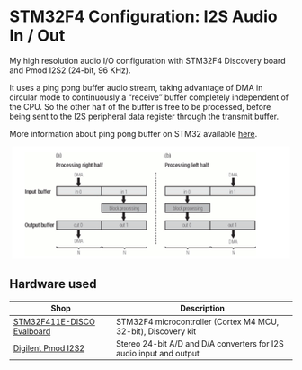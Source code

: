 # STM32F4 Configuration: I2S Audio In / Out
My high resolution audio I/O configuration with STM32F4 Discovery board and Pmod I2S2 (24-bit, 96 KHz).

It uses a ping pong buffer audio stream, taking advantage of DMA in circular mode to continuously a “receive” buffer completely independent of the CPU. So the other half of the buffer is free to be processed, before being sent to the I2S peripheral data register through the transmit buffer.

More information about ping pong buffer on STM32 available [here](https://audiodsplab.wordpress.com/ping-pong-buffer-audio-stream/).

<p align=center>
  <picture>
    <img src="./Assets/doublebuffer.png" height="200"/>
  </picture>
</p>

## Hardware used

| Shop | Description |
| --- | --- |
| [STM32F411E-DISCO Evalboard](https://www.mouser.it/ProductDetail/511-STM32F411E-DISCO) | STM32F4 microcontroller (Cortex M4 MCU, 32-bit), Discovery kit |
| [Digilent Pmod I2S2](https://www.mouser.it/ProductDetail/424-410-379) | Stereo 24-bit A/D and D/A converters for I2S audio input and output |
